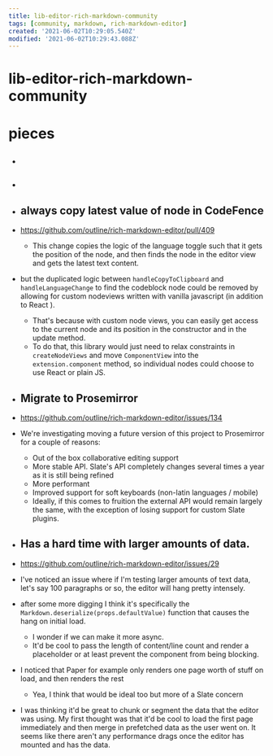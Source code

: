 ```yaml
---
title: lib-editor-rich-markdown-community
tags: [community, markdown, rich-markdown-editor]
created: '2021-06-02T10:29:05.540Z'
modified: '2021-06-02T10:29:43.088Z'
---
```


# lib-editor-rich-markdown-community

# pieces

- ## 

- ## 

- ## always copy latest value of node in CodeFence
- https://github.com/outline/rich-markdown-editor/pull/409
  - This change copies the logic of the language toggle such that it gets the position of the node, and then finds the node in the editor view and gets the latest text content.
- but the duplicated logic between `handleCopyToClipboard` and `handleLanguageChange` to find the codeblock node could be removed by allowing for custom nodeviews written with vanilla javascript (in addition to React ).
  - That's because with custom node views, you can easily get access to the current node and its position in the constructor and in the update method.
  - To do that, this library would just need to relax constraints in `createNodeViews` and move `ComponentView` into the `extension.component` method, so individual nodes could choose to use React or plain JS.

- ## Migrate to Prosemirror
- https://github.com/outline/rich-markdown-editor/issues/134
- We're investigating moving a future version of this project to Prosemirror for a couple of reasons:
  - Out of the box collaborative editing support
  - More stable API. Slate's API completely changes several times a year as it is still being refined
  - More performant
  - Improved support for soft keyboards (non-latin languages / mobile)
  - Ideally, if this comes to fruition the external API would remain largely the same, with the exception of losing support for custom Slate plugins.

- ## Has a hard time with larger amounts of data.
- https://github.com/outline/rich-markdown-editor/issues/29
- I've noticed an issue where if I'm testing larger amounts of text data, let's say 100 paragraphs or so, the editor will hang pretty intensely.
- after some more digging I think it's specifically the `Markdown.deserialize(props.defaultValue)` function that causes the hang on initial load. 
  - I wonder if we can make it more async. 
  - It'd be cool to pass the length of content/line count and render a placeholder or at least prevent the component from being blocking.
- I noticed that Paper for example only renders one page worth of stuff on load, and then renders the rest
  - Yea, I think that would be ideal too but more of a Slate concern
- I was thinking it'd be great to chunk or segment the data that the editor was using. My first thought was that it'd be cool to load the first page immediately and then merge in prefetched data as the user went on. It seems like there aren't any performance drags once the editor has mounted and has the data.
